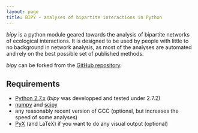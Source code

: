 ```yaml
---
layout: page
title: BIPY - analyses of bipartite interactions in Python
---
```


*bipy* is a python module geared towards the analysis of bipartite networks of ecological interactions. It is designed to be used by people with little to no background in network analysis, as most of the analyses are automated and rely on the best possible set of published methods.

*bipy* can be forked from the [GitHub repository](https://github.com/tpoisot/bipy).

## Requirements

* [Python 2.7.x](http://www.python.org/getit/releases/2.7/) (*bipy* was developped and tested under 2.7.2)
* [numpy](http://numpy.scipy.org/) and [scipy](http://www.scipy.org/)
* any reasonably recent version of GCC (optional, but increases the speed of some analyses)
* [PyX](http://pyx.sourceforge.net/) (and LaTeX) if you want to do any visual output (optional)
